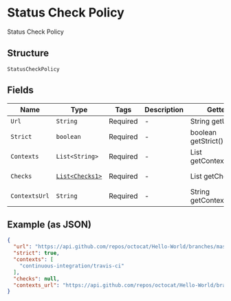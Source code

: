 
# Status Check Policy

Status Check Policy

## Structure

`StatusCheckPolicy`

## Fields

| Name | Type | Tags | Description | Getter | Setter |
|  --- | --- | --- | --- | --- | --- |
| `Url` | `String` | Required | - | String getUrl() | setUrl(String url) |
| `Strict` | `boolean` | Required | - | boolean getStrict() | setStrict(boolean strict) |
| `Contexts` | `List<String>` | Required | - | List<String> getContexts() | setContexts(List<String> contexts) |
| `Checks` | [`List<Checks1>`](../../doc/models/checks-1.md) | Required | - | List<Checks1> getChecks() | setChecks(List<Checks1> checks) |
| `ContextsUrl` | `String` | Required | - | String getContextsUrl() | setContextsUrl(String contextsUrl) |

## Example (as JSON)

```json
{
  "url": "https://api.github.com/repos/octocat/Hello-World/branches/master/protection/required_status_checks",
  "strict": true,
  "contexts": [
    "continuous-integration/travis-ci"
  ],
  "checks": null,
  "contexts_url": "https://api.github.com/repos/octocat/Hello-World/branches/master/protection/required_status_checks/contexts"
}
```

